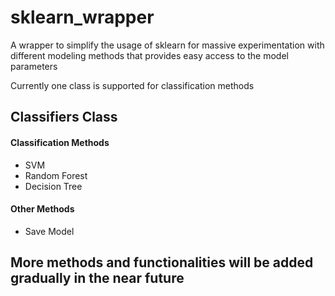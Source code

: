 # sklearn_wrapper
A wrapper to simplify the usage of sklearn for massive experimentation with different modeling methods that provides easy access to the model parameters

Currently one class is supported for classification methods

## Classifiers Class
#### Classification Methods

* SVM
* Random Forest
* Decision Tree

#### Other Methods 

* Save Model


## More methods and functionalities will be added gradually in the near future

